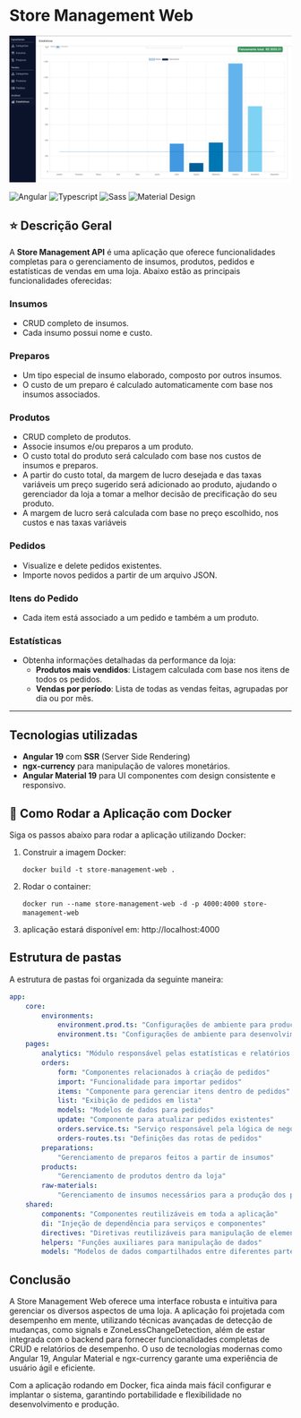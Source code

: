 # Store Management Web

![Imagem da aplicação](./src/app/docs/illustrations/img.png)

![Angular](https://img.shields.io/badge/Angular-DD0031?style=for-the-badge&logo=angular&logoColor=white)
![Typescript](https://img.shields.io/badge/TypeScript-007ACC?style=for-the-badge&logo=typescript&logoColor=white)
![Sass](https://img.shields.io/badge/Sass-CC6699?style=for-the-badge&logo=sass&logoColor=white)
![Material Design](https://img.shields.io/badge/material%20design-757575?style=for-the-badge&logo=material%20design&logoColor=white)
## ⭐ Descrição Geral

A **Store Management API** é uma aplicação que oferece funcionalidades completas para o gerenciamento de insumos,
produtos, pedidos e estatísticas de vendas em uma loja. Abaixo estão as principais funcionalidades oferecidas:

### Insumos

- CRUD completo de insumos.
- Cada insumo possui nome e custo.

### Preparos

- Um tipo especial de insumo elaborado, composto por outros insumos.
- O custo de um preparo é calculado automaticamente com base nos insumos associados.

### Produtos

- CRUD completo de produtos.
- Associe insumos e/ou preparos a um produto.
- O custo total do produto será calculado com base nos custos de insumos e preparos.
- A partir do custo total, da margem de lucro desejada e das taxas variáveis um preço sugerido será adicionado ao
  produto,
  ajudando o gerenciador da loja a tomar a melhor decisão de precificação do seu produto.
- A margem de lucro será calculada com base no preço escolhido, nos custos e nas taxas variáveis

### Pedidos

- Visualize e delete pedidos existentes.
- Importe novos pedidos a partir de um arquivo JSON.

### Itens do Pedido

- Cada item está associado a um pedido e também a um produto.

### Estatísticas

- Obtenha informações detalhadas da performance da loja:
	- **Produtos mais vendidos**: Listagem calculada com base nos itens de todos os pedidos.
	- **Vendas por período**: Lista de todas as vendas feitas, agrupadas por dia ou por mês.

---

## Tecnologias utilizadas

- **Angular 19** com **SSR** (Server Side Rendering)
- **ngx-currency** para manipulação de valores monetários.
- **Angular Material 19** para UI componentes com design consistente e responsivo.

## 🚀 Como Rodar a Aplicação com Docker

Siga os passos abaixo para rodar a aplicação utilizando Docker:

1. Construir a imagem Docker:
    ```shell
    docker build -t store-management-web .
    ```
2. Rodar o container:
    ```shell
    docker run --name store-management-web -d -p 4000:4000 store-management-web
    ```
3. aplicação estará disponível em: http://localhost:4000

## Estrutura de pastas

A estrutura de pastas foi organizada da seguinte maneira:

```yaml
app:
	core:
		environments:
			environment.prod.ts: "Configurações de ambiente para produção"
			environment.ts: "Configurações de ambiente para desenvolvimento"
	pages:
		analytics: "Módulo responsável pelas estatísticas e relatórios da aplicação"
		orders:
			form: "Componentes relacionados à criação de pedidos"
			import: "Funcionalidade para importar pedidos"
			items: "Componente para gerenciar itens dentro de pedidos"
			list: "Exibição de pedidos em lista"
			models: "Modelos de dados para pedidos"
			update: "Componente para atualizar pedidos existentes"
			orders.service.ts: "Serviço responsável pela lógica de negócios de pedidos"
			orders-routes.ts: "Definições das rotas de pedidos"
		preparations:
			"Gerenciamento de preparos feitos a partir de insumos"
		products:
			"Gerenciamento de produtos dentro da loja"
		raw-materials:
			"Gerenciamento de insumos necessários para a produção dos produtos"
	shared:
		components: "Componentes reutilizáveis em toda a aplicação"
		di: "Injeção de dependência para serviços e componentes"
		directives: "Diretivas reutilizáveis para manipulação de elementos DOM"
		helpers: "Funções auxiliares para manipulação de dados"
		models: "Modelos de dados compartilhados entre diferentes partes da aplicação"
```

## Conclusão

A Store Management Web oferece uma interface robusta e intuitiva para gerenciar os diversos aspectos de uma loja. A aplicação foi projetada com desempenho em mente, utilizando técnicas avançadas de detecção de mudanças, como signals e ZoneLessChangeDetection, além de estar integrada com o backend para fornecer funcionalidades completas de CRUD e relatórios de desempenho. O uso de tecnologias modernas como Angular 19, Angular Material e ngx-currency garante uma experiência de usuário ágil e eficiente.

Com a aplicação rodando em Docker, fica ainda mais fácil configurar e implantar o sistema, garantindo portabilidade e flexibilidade no desenvolvimento e produção.
